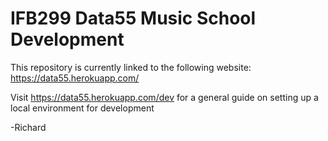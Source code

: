 # IFB299 Data55 Music School Development

This repository is currently linked to the following website: https://data55.herokuapp.com/

Visit https://data55.herokuapp.com/dev for a general guide on setting up a local environment for development

-Richard

